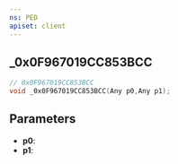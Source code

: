 ```yaml
---
ns: PED
apiset: client
---
```

## _0x0F967019CC853BCC

```c
// 0x0F967019CC853BCC
void _0x0F967019CC853BCC(Any p0,Any p1);
```


## Parameters
* **p0**:
* **p1**: